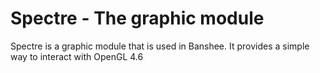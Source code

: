 # Spectre - The graphic module

Spectre is a graphic module that is used in Banshee. It provides a simple way to interact with OpenGL 4.6
